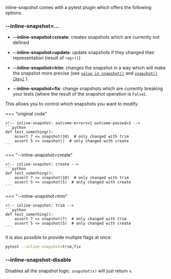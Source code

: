 
inline-snapshot comes with a pytest plugin which offers the following options.



### --inline-snapshot=...
- **--inline-snapshot=create**:
    creates snapshots which are currently not defined
- **--inline-snapshot=update**:
    update snapshots if they changed their representation (result of `repr()`)
- **--inline-snapshot=trim**:
    changes the snapshot in a way which will make the snapshot more precise (see [`value in snapshot()`](in_snapshot.md) and [`snapshot()[key]`](getitem_snapshot.md) ).


- **--inline-snapshot=fix**:
    change snapshots which are currently breaking your tests (where the result of the snapshot operation is `False`).


This allows you to control which snapshots you want to modify.

=== "original code"

    <!-- inline-snapshot: outcome-errors=1 outcome-passed=1 -->
    ```python
    def test_something():
        assert 7 <= snapshot(10)  # only changed with trim
        assert 5 <= snapshot()  # only changed with create
    ```


=== "--inline-snapshot=create"

    <!-- inline-snapshot: create -->
    ```python
    def test_something():
        assert 7 <= snapshot(10)  # only changed with trim
        assert 5 <= snapshot(5)  # only changed with create
    ```

=== "--inline-snapshot=trim"

    <!-- inline-snapshot: trim -->
    ```python
    def test_something():
        assert 7 <= snapshot(7)  # only changed with trim
        assert 5 <= snapshot(5)  # only changed with create
    ```


It is also possible to provide multiple flags at once:

``` bash
pytest --inline-snapshot=trim,fix
```

### --inline-snapshot-disable

Disables all the snapshot logic. `snapshot(x)` will just return `x`.
